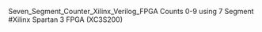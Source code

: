 Seven_Segment_Counter_Xilinx_Verilog_FPGA
Counts 0-9 using 7 Segment #Xilinx Spartan 3 FPGA (XC3S200)
